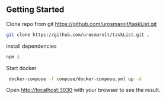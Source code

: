 ## Getting Started

Clone repo from git https://github.com/urosmarolt/taskList.git

```bash
git clone https://github.com/urosmarolt/taskList.git .
```

install dependencies

```bash
npm i
```

Start docker

```bash
 docker-compose -f compose/docker-compose.yml up -d
```

Open [http://localhost:3030](http://localhost:3030) with your browser to see the result.
